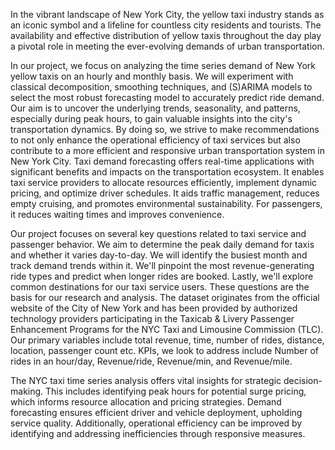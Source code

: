 In the vibrant landscape of New York City, the yellow taxi industry stands as an iconic symbol and a
lifeline for countless city residents and tourists. The availability and effective distribution of yellow
taxis throughout the day play a pivotal role in meeting the ever-evolving demands of urban
transportation.

In our project, we focus on analyzing the time series demand of New York yellow taxis on an hourly
and monthly basis. We will experiment with classical decomposition, smoothing techniques, and
(S)ARIMA models to select the most robust forecasting model to accurately predict ride demand.
Our aim is to uncover the underlying trends, seasonality, and patterns, especially during peak hours,
to gain valuable insights into the city's transportation dynamics. By doing so, we strive to make
recommendations to not only enhance the operational efficiency of taxi services but also contribute
to a more efficient and responsive urban transportation system in New York City. Taxi demand
forecasting offers real-time applications with significant benefits and impacts on the transportation
ecosystem. It enables taxi service providers to allocate resources efficiently, implement dynamic
pricing, and optimize driver schedules. It aids traffic management, reduces empty cruising, and
promotes environmental sustainability. For passengers, it reduces waiting times and improves
convenience.

Our project focuses on several key questions related to taxi service and passenger behavior. We aim
to determine the peak daily demand for taxis and whether it varies day-to-day. We will identify the
busiest month and track demand trends within it. We'll pinpoint the most revenue-generating ride
types and predict when longer rides are booked. Lastly, we'll explore common destinations for our
taxi service users. These questions are the basis for our research and analysis.
The dataset originates from the official website of the City of New York and has been provided by
authorized technology providers participating in the Taxicab & Livery Passenger Enhancement
Programs for the NYC Taxi and Limousine Commission (TLC).
Our primary variables include total revenue, time, number of rides, distance, location, passenger
count etc. KPIs, we look to address include Number of rides in an hour/day, Revenue/ride,
Revenue/min, and Revenue/mile.

The NYC taxi time series analysis offers vital insights for strategic decision-making. This includes
identifying peak hours for potential surge pricing, which informs resource allocation and pricing
strategies. Demand forecasting ensures efficient driver and vehicle deployment, upholding service
quality. Additionally, operational efficiency can be improved by identifying and addressing
inefficiencies through responsive measures.

